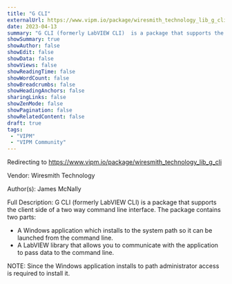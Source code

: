 ```yaml
---
title: "G CLI"
externalUrl: https://www.vipm.io/package/wiresmith_technology_lib_g_cli
date: 2023-04-13
summary: "G CLI (formerly LabVIEW CLI)  is a package that supports the client side of a two way command line interface."
showSummary: true
showAuthor: false
showEdit: false
showData: false
showViews: false
showReadingTime: false
showWordCount: false
showBreadcrumbs: false
showHeadingAnchors: false
sharingLinks: false
showZenMode: false
showPagination: false
showRelatedContent: false
draft: true
tags:
 - "VIPM"
 - "VIPM Community"
---
```


Redirecting to https://www.vipm.io/package/wiresmith_technology_lib_g_cli

Vendor: Wiresmith Technology

Author(s): James McNally
 
Full Description:
G CLI (formerly LabVIEW CLI)  is a package that supports the client side of a two way command line interface. The package contains two parts:

* A Windows application which installs to the system path so it can be launched from the command line.
* A LabVIEW library that allows you to communicate with the application to pass data to the command line.

NOTE: Since the Windows application installs to path administrator access is required to install it.